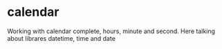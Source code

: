 # calendar
Working with calendar complete, hours, minute and second. Here talking about librares datetime, time and date

